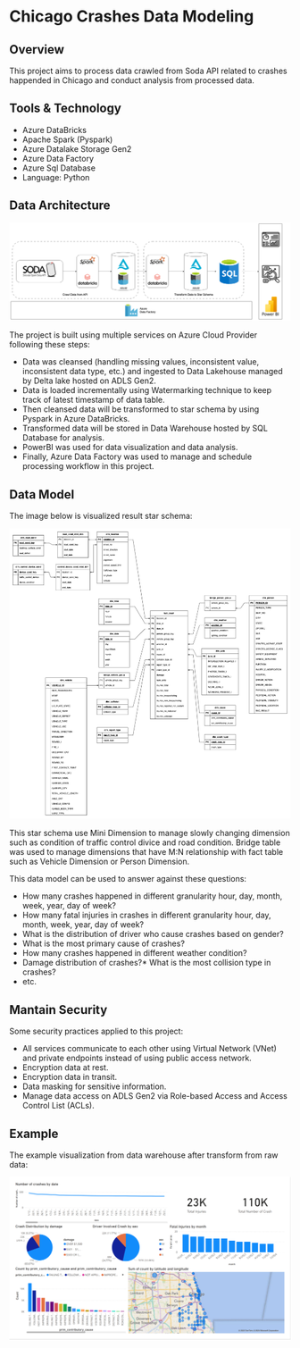 
# Chicago Crashes Data Modeling
## Overview
This project aims to process data crawled from Soda API related to crashes happended in Chicago and conduct analysis from processed data.

## **Tools & Technology**
- Azure DataBricks
- Apache Spark (Pyspark)
- Azure Datalake Storage Gen2
- Azure Data Factory
- Azure Sql Database
- Language: Python

## Data Architecture
![architecture](images/DataFlowChicagoCrash.png)

The project is built using multiple services on Azure Cloud Provider following these steps:
* Data was cleansed (handling missing values, inconsistent value, inconsistent data type, etc.) and ingested to Data Lakehouse managed by Delta lake hosted on ADLS Gen2.
* Data is loaded incrementally using Watermarking technique to keep track of latest timestamp of data table. 
* Then cleansed data will be transformed to star schema by using Pyspark in Azure DataBricks.
* Transformed data will be stored in Data Warehouse hosted by SQL Database for analysis.
* PowerBI was used for data visualization and data analysis. 
* Finally, Azure Data Factory was used to manage and schedule processing workflow in this project.

## Data Model

The image below is visualized result star schema:

![datamodel](images/Chicago%20Car%20Crash%20Diagram.jpg)

This star schema use Mini Dimension to manage slowly changing dimension such as condition of traffic control divice and road condition. Bridge table was used to manage dimensions that have M:N relationship with fact table such as Vehicle Dimension or Person Dimension.

This data model can be used to answer against these questions:
* How many crashes happened in different granularity hour, day, month, week, year, day of week?
* How many fatal injuries in crashes in different granularity hour, day, month, week, year, day of week?
* What is the distribution of driver who cause crashes based on gender?
* What is the most primary cause of crashes?
* How many crashes happened in different weather condition?
* Damage distribution of crashes?* What is the most collision type in crashes?
* etc.

## Mantain Security

Some security practices applied to this project:
* All services communicate to each other using Virtual Network (VNet) and private endpoints instead of using public access network.
* Encryption data at rest.
* Encryption data in transit.
* Data masking for sensitive information.
* Manage data access on ADLS Gen2 via Role-based Access and Access Control List (ACLs).

## Example
The example visualization from data warehouse after transform from raw data:

![Visualization](images/DashboardExample.png)
